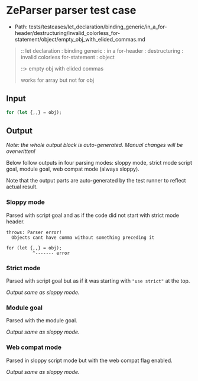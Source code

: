 # ZeParser parser test case

- Path: tests/testcases/let_declaration/binding_generic/in_a_for-header/destructuring/invalid_colorless_for-statement/object/empty_obj_with_elided_commas.md

> :: let declaration : binding generic : in a for-header : destructuring : invalid colorless for-statement : object
>
> ::> empty obj with elided commas
>
> works for array but not for obj

## Input

`````js
for (let {,,} = obj);
`````

## Output

_Note: the whole output block is auto-generated. Manual changes will be overwritten!_

Below follow outputs in four parsing modes: sloppy mode, strict mode script goal, module goal, web compat mode (always sloppy).

Note that the output parts are auto-generated by the test runner to reflect actual result.

### Sloppy mode

Parsed with script goal and as if the code did not start with strict mode header.

`````
throws: Parser error!
  Objects cant have comma without something preceding it

for (let {,,} = obj);
          ^------- error
`````

### Strict mode

Parsed with script goal but as if it was starting with `"use strict"` at the top.

_Output same as sloppy mode._

### Module goal

Parsed with the module goal.

_Output same as sloppy mode._

### Web compat mode

Parsed in sloppy script mode but with the web compat flag enabled.

_Output same as sloppy mode._
